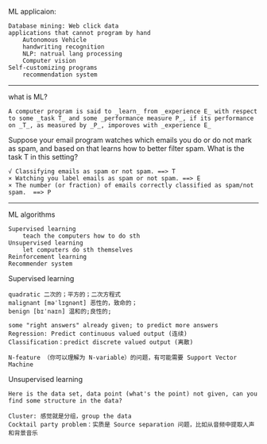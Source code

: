 ML applicaion:

	Database mining: Web click data
	applications that cannot program by hand
		Autonomous Vehicle
		handwriting recognition
		NLP: natrual lang processing
		Computer vision
	Self-customizing programs
		recommendation system
		
-----

what is ML?

	A computer program is said to _learn_ from _experience E_ with respect to some _task T_ and some _performance measure P_, if its performance on _T_, as measured by _P_, imporoves with _experience E_
	
Suppose your email program watches which emails you do or do not mark as spam, and based on that learns how to better filter spam. What is the task T in this setting?

	√ Classifying emails as spam or not spam. ==> T
	× Watching you label emails as spam or not spam. ==> E
	× The number (or fraction) of emails correctly classified as spam/not spam.  ==> P
	
-----

ML algorithms

	Supervised learning
		teach the computers how to do sth
	Unsupervised learning
		let computers do sth themselves
	Reinforcement learning
	Recommender system
	
Supervised learning

	quadratic 二次的；平方的；二次方程式
	malignant [məˈlɪgnənt] 恶性的，致命的；
	benign [bɪˈnaɪn] 温和的;良性的;
	
	some "right answers" already given; to predict more answers
	Regression: Predict continuous valued output (连续)
	Classification：predict discrete valued output (离散)
	
	N-feature （你可以理解为 N-variable）的问题，有可能需要 Support Vector Machine

Unsupervised learning

	Here is the data set, data point (what's the point) not given, can you find some structure in the data?
	
	Cluster: 感觉就是分组，group the data
	Cocktail party problem：实质是 Source separation 问题，比如从音频中提取人声和背景音乐
	
	
	
	